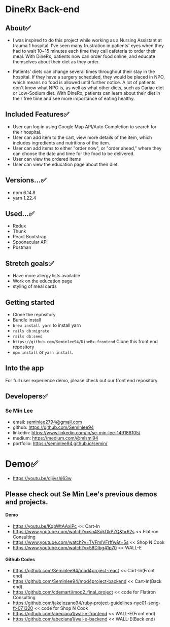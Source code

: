 # DineRx Back-end

## About✅
- I was inspired to do this project while working as a Nursing Assistant at trauma 1 hospital. I've seen many frustration in patients' eyes when they had to wait 10~15 minutes each time they call cafeteria to order their meal. With DineRx, patients now can order food online, and educate themselves about their diet as they order. 

- Patients' diets can change several times throughout their stay in the hospital. If they have a surgery scheduled, they would be placed in NPO, which means no food is allowed until further notice. A lot of patients don't know what NPO is, as well as what other diets, such as Cariac diet or Low-Sodium diet. With DineRx, patients can learn about their diet in their free time and see more importance of eating healthy. 

## Included Features✅
- User can log in using Google Map API/Auto Completion to search for their hospital.
- User can add item to the cart, view more details of the item, which includes ingredients and nutritions of the item.
- User can add items to either "order now", or "order ahead," where they can choose the date and time for the food to be delivered. 
- User can view the ordered items
- User can view the education page about their diet.

## Versions...✅
- npm 6.14.8
- yarn 1.22.4

## Used...✅
- Redux
- Thunk
- React Bootstrap
- Spoonacular API
- Postman

## Stretch goals✅
- Have more allergy lists available
- Work on the education page
- styling of meal cards

## Getting started
- Clone the repository
- Bundle install
- ```brew install yarn``` to install yarn
- ```rails db:migrate```
- ```rails db:seed``` 
- ```https://github.com/Seminlee94/DineRx-frontend``` Clone this front end repository
- ```npm install``` or ```yarn install```.

## Into the app
For full user experience demo, please check out our front end repository. 

## Developers✅
### Se Min Lee
- email: seminlee2794@gmail.com
- github: https://github.com/Seminlee94
- linkedin: https://www.linkedin.com/in/se-min-lee-149188105/
- medium: https://medium.com/@mlsml94
- portfolio: https://seminlee94.github.io/semin/

# Demo✅
- https://youtu.be/djjivshj63w

## Please check out Se Min Lee's previous demos and projects.
#### Demo
- https://youtu.be/KqbWtAAxiPc << Cart-In
- https://www.youtube.com/watch?v=sn4SqkDkPZQ&t=62s << Flatiron Consulting
- https://www.youtube.com/watch?v=TVFmlVFrffw&t=5s << Shop N Cook
- https://www.youtube.com/watch?v=58Dlbg41p70 << WALL-E
#### Github Codes
- https://github.com/Seminlee94/mod4project-react << Cart-In(Front end)
- https://github.com/Seminlee94/mod4project-backend << Cart-In(Back end)
- https://github.com/cdemarti/mod2_final_project << code for Flatiron Consulting
- https://github.com/jakelozano94/ruby-project-guidelines-nyc01-seng-ft-071320 << code for Shop N Cook
- https://github.com/abeciana1/wal-e-frontend << WALL-E(Front end)
- https://github.com/abeciana1/wal-e-backend << WALL-E(Back end)

